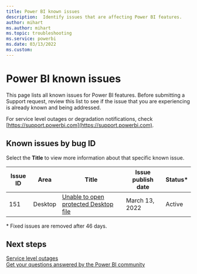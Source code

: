 ```yaml
---
title: Power BI known issues
description:  Identify issues that are affecting Power BI features. 
author: mihart
ms.author: mihart
ms.topic: troubleshooting    
ms.service: powerbi
ms.date: 03/13/2022  
ms.custom:  
---
```



# Power BI known issues

This page lists all known issues for Power BI features. Before submitting a Support request, review this list to see if the issue that you are experiencing is already known and being addressed.

For service level outages or degradation notifications, check [https://support.powerbi.com](https://support.powerbi.com).  

## Known issues by bug ID

Select the **Title** to view more information about that specific known issue.

|Issue ID  |Area  |Title  |Issue publish date | Status*  |
|---------|---------|---------|---------|--------|
|  151   |  Desktop        |  [Unable to open protected Desktop file](known-issue-unable-open-protected-desktop-file.md)     |  March 13, 2022        |  Active |


\* Fixed issues are removed after 46 days.

## Next steps

[Service level outages](https://support.powerbi.com)    
[Get your questions answered by the Power BI community](https://community.powerbi.com)